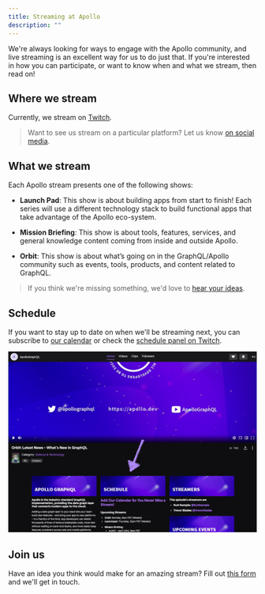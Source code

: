 ```yaml
---
title: Streaming at Apollo
description: ""
---
```


We're always looking for ways to engage with the Apollo community, and live streaming is an excellent way for us to do just that. If you're interested in how you can participate, or want to know when and what we stream, then read on!

## Where we stream

Currently, we stream on [Twitch](https://twitch.tv/apollographql).

> Want to see us stream on a particular platform? Let us know [on social media](https://twitter.com/apollographql).

## What we stream

Each Apollo stream presents one of the following shows:

- **Launch Pad**: This show is about building apps from start to finish! Each series will use a different technology stack to build functional apps that take advantage of the Apollo eco-system.

- **Mission Briefing**: This show is about tools, features, services, and general knowledge content coming from inside and outside Apollo.

- **Orbit**: This show is about what’s going on in the GraphQL/Apollo community such as events, tools, products, and content related to GraphQL.

> If you think we're missing something, we'd love to [hear your ideas](https://docs.google.com/forms/d/e/1FAIpQLScJ3BEzSxxackh-cbZgY5rPHh4jKzi4E46UJmkHbgKJvQY0mg/viewform).

## Schedule

If you want to stay up to date on when we'll be streaming next, you can subscribe to [our calendar](https://go.apollo.dev/events-calendar) or check the [schedule panel on Twitch](https://twitch.tv/apollographql).

<img src="./schedule-panel-twitch.png" alt="Twitch schedule panel" class="screenshot">

## Join us

Have an idea you think would make for an amazing stream? Fill out [this form](https://docs.google.com/forms/d/e/1FAIpQLScJ3BEzSxxackh-cbZgY5rPHh4jKzi4E46UJmkHbgKJvQY0mg/viewform) and we'll get in touch.
